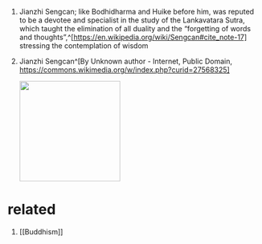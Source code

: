 1. Jianzhi Sengcan; like Bodhidharma and Huike before him, was reputed to be a devotee and specialist in the study of the Lankavatara Sutra, which taught the elimination of all duality and the “forgetting of words and thoughts”,^[https://en.wikipedia.org/wiki/Sengcan#cite_note-17] stressing the contemplation of wisdom
2. Jianzhi Sengcan^[By Unknown author - Internet, Public Domain, https://commons.wikimedia.org/w/index.php?curid=27568325]

	<img src="https://upload.wikimedia.org/wikipedia/commons/5/52/Sengcan.jpg" width="200" />
	
# related
1. [[Buddhism]]